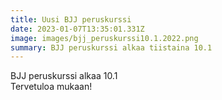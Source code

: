 ```yaml
---
title: Uusi BJJ peruskurssi
date: 2023-01-07T13:35:01.331Z
image: images/bjj_peruskurssi10.1.2022.png
summary: BJJ peruskurssi alkaa tiistaina 10.1
---
```

BJJ peruskurssi alkaa 10.1\
Tervetuloa mukaan!